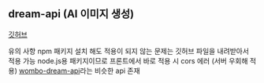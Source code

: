 ## dream-api (AI 이미지 생성)

[깃허브](https://github.com/cdgco/dream-api)

유의 사항
npm 패키지 설치 해도 적용이 되지 않는 문제는 깃허브 파일을 내려받아서 적용 가능
node.js용 패키지이므로 프론트에서 바로 적용 시 cors 에러 (서버 우회해 적용)
[wombo-dream-api](https://github.com/leopoldhub/wombo-dream-api)라는 비슷한 api 존재
